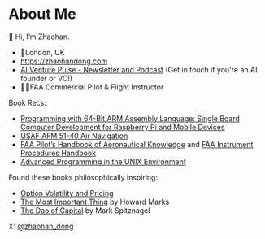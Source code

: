 <!---
zhaohan-dong/zhaohan-dong is a ✨ special ✨ repository because its `README.md` (this file) appears on your GitHub profile.
You can click the Preview link to take a look at your changes.
--->
# About Me
👋 Hi, I’m Zhaohan.

<ul>
  <li>📍London, UK</li>
  <li><a href="https://zhaohandong.com">https://zhaohandong.com</a></li>
  <li><a href="https://www.aiventurepulse.com">AI Venture Pulse - Newsletter and Podcast</a> (Get in touch if you're an AI founder or VC!)</li>
  <li>👨‍✈️FAA Commercial Pilot & Flight Instructor</li>
</ul>

Book Recs:
- [Programming with 64-Bit ARM Assembly Language: Single Board Computer Development for Raspberry Pi and Mobile Devices](https://www.amazon.com/Programming-64-Bit-ARM-Assembly-Language/dp/1484258800)
- [USAF AFM 51-40 Air Navigation](https://code7700.com/pdfs/usaf/afm_51-40_navigation.pdf)
- [FAA Pilot’s Handbook of Aeronautical Knowledge](https://www.faa.gov/regulations_policies/handbooks_manuals/aviation/phak) and [FAA Instrument Procedures Handbook](https://www.faa.gov/regulations_policies/handbooks_manuals/aviation/instrument_procedures_handbook)
- [Advanced Programming in the UNIX Environment](https://www.amazon.com/Advanced-Programming-UNIX-Environment-3rd/dp/0321637739)

Found these books philosophically inspiring:
- [Option Volatility and Pricing](https://www.amazon.com/Option-Volatility-Pricing-Strategies-Techniques/dp/0071818774)
- [The Most Important Thing](https://www.amazon.com/Most-Important-Thing-Illuminated-Thoughtful/dp/0231162847) by Howard Marks
- [The Dao of Capital](https://www.amazon.com/Dao-Capital-Austrian-Investing-Distorted-ebook/dp/B00D7P2K1W) by Mark Spitznagel


X: [@zhaohan_dong](https://twitter.com/zhaohan_dong)
